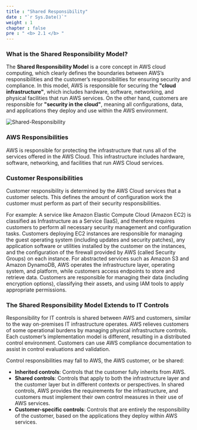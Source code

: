 ```yaml
---
title : "Shared Responsibility"
date : "`r Sys.Date()`"
weight : 1
chapter : false
pre : " <b> 2.1 </b> "
---
```

### What is the Shared Responsibility Model?
The **Shared Responsibility Model** is a core concept in AWS cloud computing, which clearly defines the boundaries between AWS’s responsibilities and the customer’s responsibilities for ensuring security and compliance. In this model, AWS is responsible for securing the **"cloud infrastructure"**, which includes hardware, software, networking, and physical facilities that run AWS services. On the other hand, customers are responsible for **"security in the cloud"**, meaning all configurations, data, and applications they deploy and use within the AWS environment.

![Shared-Responsibility](/images/2.SecurityFoundations/aws-shared-responsibility.png)

### AWS Responsibilities
AWS is responsible for protecting the infrastructure that runs all of the services offered in the AWS Cloud. This infrastructure includes hardware, software, networking, and facilities that run AWS Cloud services.

### Customer Responsibilities
Customer responsibility is determined by the AWS Cloud services that a customer selects. This defines the amount of configuration work the customer must perform as part of their security responsibilities.

For example: A service like Amazon Elastic Compute Cloud (Amazon EC2) is classified as Infrastructure as a Service (IaaS), and therefore requires customers to perform all necessary security management and configuration tasks. Customers deploying EC2 instances are responsible for managing the guest operating system (including updates and security patches), any application software or utilities installed by the customer on the instances, and the configuration of the firewall provided by AWS (called Security Groups) on each instance. For abstracted services such as Amazon S3 and Amazon DynamoDB, AWS operates the infrastructure layer, operating system, and platform, while customers access endpoints to store and retrieve data. Customers are responsible for managing their data (including encryption options), classifying their assets, and using IAM tools to apply appropriate permissions.

### The Shared Responsibility Model Extends to IT Controls
Responsibility for IT controls is shared between AWS and customers, similar to the way on-premises IT infrastructure operates. AWS relieves customers of some operational burdens by managing physical infrastructure controls. Each customer’s implementation model is different, resulting in a distributed control environment. Customers can use AWS compliance documentation to assist in control evaluations and validation.

Control responsibilities may fall to AWS, the AWS customer, or be shared:
- **Inherited controls**: Controls that the customer fully inherits from AWS.
- **Shared controls**: Controls that apply to both the infrastructure layer and the customer layer but in different contexts or perspectives. In shared controls, AWS provides the requirements for the infrastructure, and customers must implement their own control measures in their use of AWS services.
- **Customer-specific controls**: Controls that are entirely the responsibility of the customer, based on the applications they deploy within AWS services.
